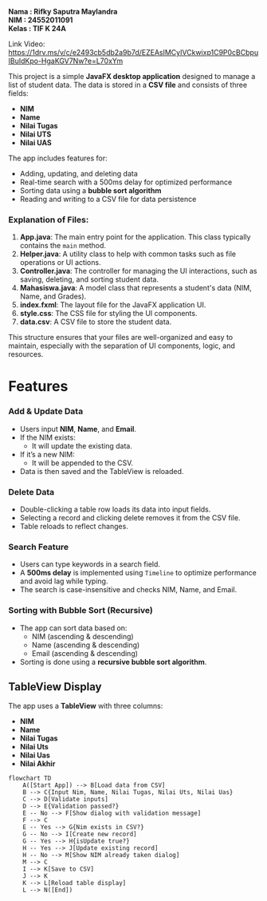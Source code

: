 
**Nama : Rifky Saputra Maylandra**
<br>
**NIM : 24552011091**
<br>
**Kelas : TIF K 24A**

Link Video: https://1drv.ms/v/c/e2493cb5db2a9b7d/EZEAsIMCyIVCkwixp1C9P0cBCbpuIBuIdKpo-HgaKGV7Nw?e=L70xYm

This project is a simple **JavaFX desktop application** designed to manage a list of student data. The data is stored in a **CSV file** and consists of three fields:
-   **NIM** 
-   **Name**
-   **Nilai Tugas**
-   **Nilai UTS**
-   **Nilai UAS**
    

The app includes features for:
-   Adding, updating, and deleting data
-   Real-time search with a 500ms delay for optimized performance
-   Sorting data using a **bubble sort algorithm**
-   Reading and writing to a CSV file for data persistence


### Explanation of Files:

1. **App.java**: The main entry point for the application. This class typically contains the `main` method.
2. **Helper.java**: A utility class to help with common tasks such as file operations or UI actions.
3. **Controller.java**: The controller for managing the UI interactions, such as saving, deleting, and sorting student data.
4. **Mahasiswa.java**: A model class that represents a student's data (NIM, Name, and Grades).
5. **index.fxml**: The layout file for the JavaFX application UI.
6. **style.css**: The CSS file for styling the UI components.
7. **data.csv**: A CSV file to store the student data.

This structure ensures that your files are well-organized and easy to maintain, especially with the separation of UI components, logic, and resources.



#  Features

### Add & Update Data
-   Users input **NIM**, **Name**, and **Email**.
-   If the NIM exists:
    -   It will update the existing data.
-   If it’s a new NIM:
    -   It will be appended to the CSV.
-   Data is then saved and the TableView is reloaded.
    

###  Delete Data
-   Double-clicking a table row loads its data into input fields.
-   Selecting a record and clicking delete removes it from the CSV file.
-   Table reloads to reflect changes.
    

### Search Feature
-   Users can type keywords in a search field.
-   A **500ms delay** is implemented using `Timeline` to optimize performance and avoid lag while typing.
-   The search is case-insensitive and checks NIM, Name, and Email.

###  Sorting with Bubble Sort (Recursive)
-   The app can sort data based on:
    -   NIM (ascending & descending)
    -   Name (ascending & descending)
    -   Email (ascending & descending)
-   Sorting is done using a **recursive bubble sort algorithm**.

## TableView Display

The app uses a **TableView** with three columns:
-   **NIM**
-   **Name**
-   **Nilai Tugas**
-   **Nilai Uts**
-   **Nilai Uas**
-   **Nilai Akhir**

```mermaid
flowchart TD
    A([Start App]) --> B[Load data from CSV]
    B --> C{Input Nim, Name, Nilai Tugas, Nilai Uts, Nilai Uas}
    C --> D[Validate inputs]
    D --> E{Validation passed?}
    E -- No --> F[Show dialog with validation message]
    F --> C
    E -- Yes --> G{Nim exists in CSV?}
    G -- No --> I[Create new record]
    G -- Yes --> H{isUpdate true?}
    H -- Yes --> J[Update existing record]
    H -- No --> M[Show NIM already taken dialog]
    M --> C
    I --> K[Save to CSV]
    J --> K
    K --> L[Reload table display]
    L --> N([End])
```
